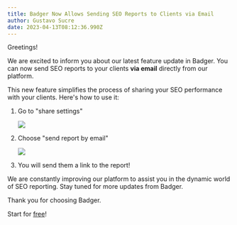 ```yaml
---
title: Badger Now Allows Sending SEO Reports to Clients via Email
author: Gustavo Sucre
date: 2023-04-13T08:12:36.990Z
---
```

Greetings!

We are excited to inform you about our latest feature update in Badger. You can now send SEO reports to your clients **via email** directly from our platform.

This new feature simplifies the process of sharing your SEO performance with your clients. Here's how to use it:

1. Go to "share settings"

   ![](/img/updates/sample-report.png)
2. Choose "send report by email"

   ![](/img/updates/report-email-badger.png)
3. You will send them a link to the report!

We are constantly improving our platform to assist you in the dynamic world of SEO reporting. Stay tuned for more updates from Badger.

Thank you for choosing Badger.

Start for [free](https://login.getbadger.io/u/login?state=hKFo2SBKTXExNzd6dVE2TzNld0Q5TzJPdl9zQkhSdkJFY2RsR6Fur3VuaXZlcnNhbC1sb2dpbqN0aWTZIERzVVFkMnVmcEdWVmpITHBEcjlXZXFJM3Q3MkgzRzlro2NpZNkgMTJtMUJLTHp6dDJQRWZ6RmFVRnhWM0NHSUM3c1FnTDU)!
